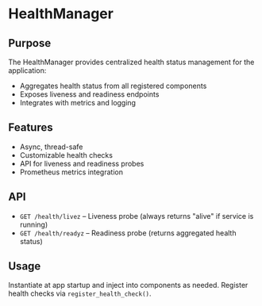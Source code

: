 # HealthManager

## Purpose

The HealthManager provides centralized health status management for the application:

- Aggregates health status from all registered components
- Exposes liveness and readiness endpoints
- Integrates with metrics and logging

## Features

- Async, thread-safe
- Customizable health checks
- API for liveness and readiness probes
- Prometheus metrics integration

## API

- `GET /health/livez` – Liveness probe (always returns "alive" if service is running)
- `GET /health/readyz` – Readiness probe (returns aggregated health status)

## Usage

Instantiate at app startup and inject into components as needed.
Register health checks via `register_health_check()`.
